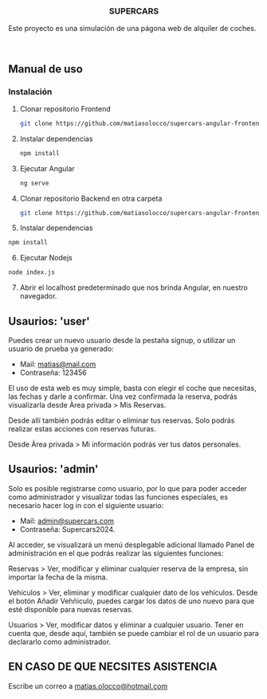 <h3 align="center">SUPERCARS</h3>

Este proyecto es una simulación de una págona web de alquiler de coches.

<br />

## Manual de uso


### Instalación


1. Clonar repositorio Frontend
   ```sh
   git clone https://github.com/matiasolocco/supercars-angular-frontend
   ```
2. Instalar dependencias
   ```sh
   npm install
   ```
3. Ejecutar Angular
   ```sh
   ng serve
   ```
4. Clonar repositorio Backend en otra carpeta
   ```sh
   git clone https://github.com/matiasolocco/supercars-angular-frontend
   ```
5.  Instalar dependencias
   ```sh
   npm install
   ```
6.  Ejecutar Nodejs
   ```sh
   node index.js
   ```    
7. Abrir el localhost predeterminado que nos brinda Angular, en nuestro navegador.   

## Usaurios: 'user'

Puedes crear un nuevo usuario desde la pestaña signup, o utilizar un usuario de prueba ya generado:
* Mail: matias@mail.com
* Contraseña: 123456

El uso de esta web es muy simple, basta con elegir el coche que necesitas, las fechas y darle a confirmar.
Una vez confirmada la reserva, podrás visualizarla desde Àrea privada > Mis Reservas.

Desde allí también podrás editar o eliminar tus reservas. Solo podrás realizar estas acciones con reservas futuras.

Desde Àrea privada > Mi información podrás ver tus datos personales.



## Usaurios: 'admin'

Solo es posible registrarse como usuario, por lo que para poder acceder como administrador y visualizar todas las funciones especiales, es necesario hacer log in con el siguiente usuario:

* Mail: admin@supercars.com
* Contraseña: Supercars2024.

Al acceder, se visualizará un menú desplegable adicional llamado Panel de administración en el que podrás realizar las siguientes funciones:

Reservas > Ver, modificar y eliminar cualquier reserva de la empresa, sin importar la fecha de la misma.

Vehículos > Ver, eliminar y modificar cualquier dato de los vehículos. Desde el botón Añadir Vehñiculo, puedes cargar los datos de uno nuevo para que esté disponible para nuevas reservas.

Usuarios > Ver, modificar datos y eliminar a cualquier usuario. Tener en cuenta que, desde aquí, también se puede cambiar el rol de un usuario para declararlo como administrador.

## EN CASO DE QUE NECSITES ASISTENCIA

Escribe un correo a matias.olocco@hotmail.com
